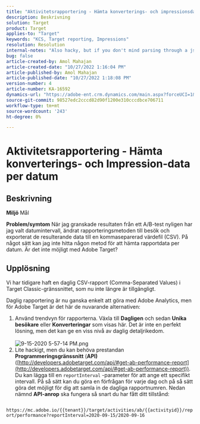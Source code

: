 ```yaml
---
title: "Aktivitetsrapportering - Hämta konverterings- och impressionsdata per datum"
description: Beskrivning
solution: Target
product: Target
applies-to: "Target"
keywords: "KCS, Target reporting, Impressions"
resolution: Resolution
internal-notes: "Also hacky, but if you don't mind parsing through a json file for the data, the UI makes a request to get that daily data when you load the trend report above you could grab. If you monitor the network calls it should be one with the file name of performance.at.json."
bug: false
article-created-by: Amol Mahajan
article-created-date: "10/27/2022 1:16:04 PM"
article-published-by: Amol Mahajan
article-published-date: "10/27/2022 1:18:08 PM"
version-number: 4
article-number: KA-16592
dynamics-url: "https://adobe-ent.crm.dynamics.com/main.aspx?forceUCI=1&pagetype=entityrecord&etn=knowledgearticle&id=fc74787f-f955-ed11-bba2-6045bd006793"
source-git-commit: 98527edc2cccd82d90f1200e310cccdbce706711
workflow-type: tm+mt
source-wordcount: '243'
ht-degree: 0%

---
```


# Aktivitetsrapportering - Hämta konverterings- och Impression-data per datum

## Beskrivning

<b>Miljö</b>
Mål


<b>Problem/symtom</b>
När jag granskade resultaten från ett A/B-test nyligen har jag valt datumintervall, ändrat rapporteringsmetoden till besök och exporterat de resulterande data till en kommaseparerad värdefil (CSV). På något sätt kan jag inte hitta någon metod för att hämta rapportdata per datum. Är det inte möjligt med Adobe Target?




## Upplösning


Vi har tidigare haft en daglig CSV-rapport (Comma-Separated Values) i Target Classic-gränssnittet, som nu inte längre är tillgängligt.

Daglig rapportering är nu ganska enkelt att göra med Adobe Analytics, men för Adobe Target är det här de nuvarande alternativen:

1. Använd trendvyn för rapporterna. Växla till <b>Dagligen</b> och sedan <b>Unika besökare</b> eller <b>Konverteringar</b> som visas här. Det är inte en perfekt lösning, men det kan ge en viss nivå av daglig detaljrikedom.<br>\
   ![9-15-2020 5-57-14 PM.png](https://experienceleaguecommunities.adobe.com/t5/image/serverpage/image-id/26856iB79D1F7E2EB217FD/image-size/medium?v=1.0&amp;amp;px=400)
2. Lite hackigt, men du kan behöva prestandan <b>Programmeringsgränssnitt</b> (<b>API)</b> ([http://developers.adobetarget.com/api/#get-ab-performance-report](http://developers.adobetarget.com/api/#get-ab-performance-report)). Du kan lägga till en `reportInterval` -parameter för att ange ett specifikt intervall. På så sätt kan du göra en förfrågan för varje dag och på så sätt göra det möjligt för dig att samla in de dagliga rapportnumren. Nedan nämnd <b>API-anrop</b> ska fungera så snart du har fått ditt tillstånd:


`      https://mc.adobe.io/{{tenant}}/target/activities/ab/{{activityid}}/report/performance?reportInterval=2020-09-15/2020-09-16`


